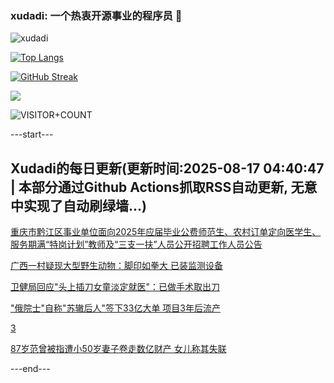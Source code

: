 ### xudadi: 一个热衷开源事业的程序员 👋

![xudadi](https://github-readme-stats-git-masterorgs-github-readme-stats-team.vercel.app/api?username=xudadi)

[![Top Langs](https://github-readme-stats.vercel.app/api/top-langs/?username=xudadi)](https://github.com/anuraghazra/github-readme-stats)

[![GitHub Streak](https://streak-stats.demolab.com?user=xudadi&locale=zh_Hans)](https://git.io/streak-stats)

![](https://raw.githubusercontent.com/xudadi/xudadi/main/assets/github-contribution-grid-snake.svg)

![VISITOR+COUNT](https://komarev.com/ghpvc/?username=xudadi&label=VISITOR+COUNT)


---start---

## Xudadi的每日更新(更新时间:2025-08-17 04:40:47 | 本部分通过Github Actions抓取RSS自动更新, 无意中实现了自动刷绿墙...)

[重庆市黔江区事业单位面向2025年应届毕业公费师范生、农村订单定向医学生、服务期满“特岗计划”教师及“三支一扶”人员公开招聘工作人员公告](https://www.gongkaoleida.com/article/2569747)

[广西一村疑现大型野生动物：脚印如拳大 已装监测设备](https://m.163.com/news/article/K73T92R2051492T3.html)

[卫健局回应"头上插刀女童淡定就医"：已做手术取出刀](https://m.163.com/news/article/K73TE5BV053469LG.html)

["俄院士"自称"苏辙后人"签下33亿大单 项目3年后流产](https://m.163.com/news/article/K73ONKE50514D3UH.html)

[3](https://m.163.com/touch/news/sub/domestic)

[87岁范曾被指遭小50岁妻子卷走数亿财产 女儿称其失联](https://m.163.com/news/article/K743CVRG053469LG.html)

---end---

